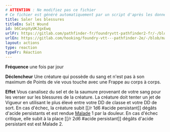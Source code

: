 ```yaml
---
# ATTENTION : Ne modifiez pas ce fichier
# Ce fichier est généré automatiquement par un script d'après les données du module Foundry VTT officiel et de sa traduction
title: Saler les blessures
titleEn: Salt Wound
id: b6CanpXyUKJgxEwq
urlFr: https://gitlab.com/pathfinder-fr/foundryvtt-pathfinder2-fr/-/blob/master/data/actions/b6CanpXyUKJgxEwq.htm
urlEn: https://gitlab.com/hooking/foundry-vtt---pathfinder-2e/-/blob/master/packs/data/actions.db/salt-wound.json
layout: actions
type: reaction
typeFr: Réaction
---
```

**Fréquence** une fois par jour

**Déclencheur** Une créature qui possède du sang et n'est pas à son maximum de Points de vie vous touche avec une Frappe au corps à corps.

**Effet** Vous canalisez du sel et de la saumure provenant de votre sang pour les verser sur les blessures de la créature. La créature doit tenter un jet de Vigueur en utilisant le plus élevé entre votre DD de classe et votre DD de sort. En cas d'échec, la créature subit [[/r 1d6 #acide persistant]] dégâts d'acide persistants et est rendue [Malade](../conditions/malade.html) 1 par la douleur. En cas d'échec critique, elle subit à la place [[/r 2d6 #acide persistant]] dégâts d'acide persistant est est Malade 2.
